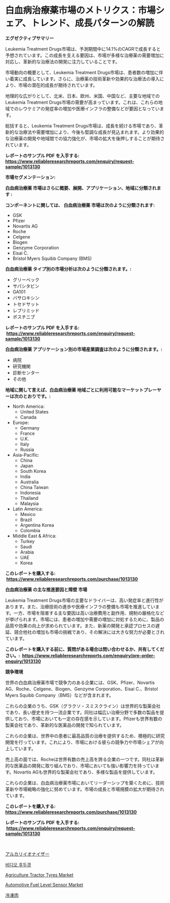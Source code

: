 <p><h1>白血病治療薬市場のメトリクス：市場シェア、トレンド、成長パターンの解読</h1></p><p><strong>エグゼクティブサマリー</strong></p>
<p><p>Leukemia Treatment Drugs市場は、予測期間中に14.1%のCAGRで成長すると予想されています。この成長を支える要因は、市場が多様な治療薬の需要増加に対応し、革新的な治療法の開発に注力していることです。</p><p>市場動向の概要として、Leukemia Treatment Drugs市場は、患者数の増加に伴い着実に成長しています。さらに、治療薬の技術革新や効果的な治療法の導入により、市場の潜在的成長が期待されています。</p><p>地理的な広がりとして、北米、日本、欧州、米国、中国など、主要な地域でのLeukemia Treatment Drugs市場の需要が高まっています。これは、これらの地域でのレウケミアの発症率の増加や医療インフラの整備などが要因となっています。</p><p>総括すると、Leukemia Treatment Drugs市場は、成長を続ける市場であり、革新的な治療法や需要増加により、今後も堅調な成長が見込まれます。より効果的な治療薬の開発や地域間での協力強化が、市場の拡大を後押しすることが期待されています。</p></p>
<p><strong>レポートのサンプル PDF を入手する: <a href="https://www.reliableresearchreports.com/enquiry/request-sample/1013130">https://www.reliableresearchreports.com/enquiry/request-sample/1013130</a></strong></p>
<p><strong>市場セグメンテーション:</strong></p>
<p><strong> 白血病治療薬 市場はさらに概要、展開、アプリケーション、地域に分類されます :</strong></p>
<p><strong>コンポーネントに関しては、 白血病治療薬 市場は次のように分類されます: &nbsp;</strong></p>
<p><ul><li>GSK</li><li>Pfizer</li><li>Novartis AG</li><li>Roche</li><li>Celgene</li><li>Biogen</li><li>Genzyme Corporation</li><li>Eisai C.</li><li>Bristol Myers Squibb Company (BMS)</li></ul></p>
<p><strong> 白血病治療薬 タイプ別の市場分析は次のように分類されます。:</strong></p>
<p><ul><li>グリーベック</li><li>サパシタビン</li><li>GA101</li><li>バサロキシン</li><li>トセドサット</li><li>レブリミッド</li><li>ボスチニブ</li></ul></p>
<p><strong>レポートのサンプル PDF を入手する: &nbsp;<a href="https://www.reliableresearchreports.com/enquiry/request-sample/1013130">https://www.reliableresearchreports.com/enquiry/request-sample/1013130</a></strong></p>
<p><strong> 白血病治療薬 アプリケーション別の市場産業調査は次のように分類されます。:</strong></p>
<p><ul><li>病院</li><li>研究機関</li><li>診断センター</li><li>その他</li></ul></p>
<p><strong>地域に関して言えば、白血病治療薬 地域ごとに利用可能なマーケットプレーヤーは次のとおりです。:</strong></p>
<p><ul>
    <li>
        North America:
        <ul>
            <li>United States</li>
            <li>Canada</li>
        </ul>
    </li>
    <li>
        Europe:
        <ul>
            <li>Germany</li>
            <li>France</li>
            <li>U.K.</li>
            <li>Italy</li>
            <li>Russia</li>
        </ul>
    </li>
    <li>
        Asia-Pacific:
        <ul>
            <li>China</li>
            <li>Japan</li>
            <li>South Korea</li>
            <li>India</li>
            <li>Australia</li>
            <li>China Taiwan</li>
            <li>Indonesia</li>
            <li>Thailand</li>
            <li>Malaysia</li>
        </ul>
    </li>
    <li>
        Latin America:
        <ul>
            <li>Mexico</li>
            <li>Brazil</li>
            <li>Argentina Korea</li>
            <li>Colombia</li>
        </ul>
    </li>
    <li>
        Middle East & Africa:
        <ul>
            <li>Turkey</li>
            <li>Saudi</li>
            <li>Arabia</li>
            <li>UAE</li>
            <li>Korea</li>
        </ul>
    </li>
    </ul></p>
<p><strong>このレポートを購入する: &nbsp;<a href="https://www.reliableresearchreports.com/purchase/1013130">https://www.reliableresearchreports.com/purchase/1013130</a></strong></p>
<p><strong>白血病治療薬 の主な推進要因と障壁 市場</strong></p>
<p><p>Leukemia Treatment Drugs市場の主要なドライバーは、高い発症率と進行性があります。また、治療技術の進歩や医療インフラの整備も市場を推進しています。一方、市場を阻害する主な要因は高い治療費用と副作用、規制の厳格化などが挙げられます。市場には、患者の増加や需要の増加に対処するために、製品の品質や効果の向上が求められています。また、新薬の開発と承認プロセスの遅延、競合他社の増加も市場の挑戦であり、その解決には大きな努力が必要とされています。</p></p>
<p><strong>このレポートを購入する前に、質問がある場合は問い合わせるか、共有してください。:&nbsp; <a href="https://www.reliableresearchreports.com/enquiry/pre-order-enquiry/1013130">https://www.reliableresearchreports.com/enquiry/pre-order-enquiry/1013130</a></strong></p>
<p><strong>競争環境</strong></p>
<p><p>世界の白血病治療薬市場で競争力のある企業には、GSK、Pfizer、Novartis AG、Roche、Celgene、Biogen、Genzyme Corporation、Eisai C.、Bristol Myers Squibb Company（BMS）などが含まれます。</p><p>これらの企業のうち、GSK（グラクソ・スミスクライン）は世界的な製薬会社であり、長い歴史を持つ一流企業です。同社は幅広い治療分野で多数の製品を提供しており、市場においても一定の存在感を示しています。Pfizerも世界有数の製薬会社であり、革新的な医薬品の開発で知られています。</p><p>これらの企業は、世界中の患者に最高品質の治療を提供するため、積極的に研究開発を行っています。これにより、市場における彼らの競争力や市場シェアが向上しています。</p><p>売上高の面では、Rocheは世界有数の売上高を誇る企業の一つです。同社は革新的な医薬品の開発に取り組んでおり、市場においても強い影響力を持っています。Novartis AGも世界的な製薬会社であり、多様な製品を提供しています。</p><p>これらの企業は、白血病治療薬市場においてリーダーシップを築くために、技術革新や市場戦略の強化に努めています。市場の成長と市場規模の拡大が期待されています。</p></p>
<p><strong>このレポートを購入する: &nbsp; <a href="https://www.reliableresearchreports.com/purchase/1013130">https://www.reliableresearchreports.com/purchase/1013130</a></strong></p>
<p><strong>レポートのサンプル PDF を入手する: &nbsp;<a href="https://www.reliableresearchreports.com/enquiry/request-sample/1013130">https://www.reliableresearchreports.com/enquiry/request-sample/1013130</a></strong><strong></strong></p>
<p>&nbsp;</p>
<p><p><a href="https://medium.com/@susanjprice2023/%E3%82%A2%E3%83%AB%E3%82%AB%E3%83%AA%E3%82%A4%E3%82%AA%E3%83%B3%E7%99%BA%E7%94%9F%E5%99%A8%E3%81%AE%E5%B8%82%E5%A0%B4%E6%B4%9E%E5%AF%9F-%E5%B8%82%E5%A0%B4%E3%81%AE%E5%8B%95%E5%90%91-%E6%88%90%E9%95%B7-2024%E5%B9%B4%E3%81%8B%E3%82%892031%E5%B9%B4%E3%81%BE%E3%81%A7%E3%81%AE%E4%BA%88%E6%B8%AC-68724dc28012">アルカリイオナイザー</a></p><p><a href="https://github.com/vs10l4sfg5c/Market-Research-Report-List-1/blob/main/559669510756.md">비디오 후두경</a></p><p><a href="https://view.publitas.com/reportprime-1/agriculture-tractor-tyres-market-a-comprehensive-report-of-its-market-share-growth-trends-2024-2031/">Agriculture Tractor Tyres Market</a></p><p><a href="https://issuu.com/reportprime-2/docs/automotive-fuel-level-sensor-market-size-2030.pptx">Automotive Fuel Level Sensor Market</a></p><p><a href="https://github.com/LeanneBruen2023/Market-Research-Report-List-1/blob/main/426840811653.md">冷凍肉</a></p></p>